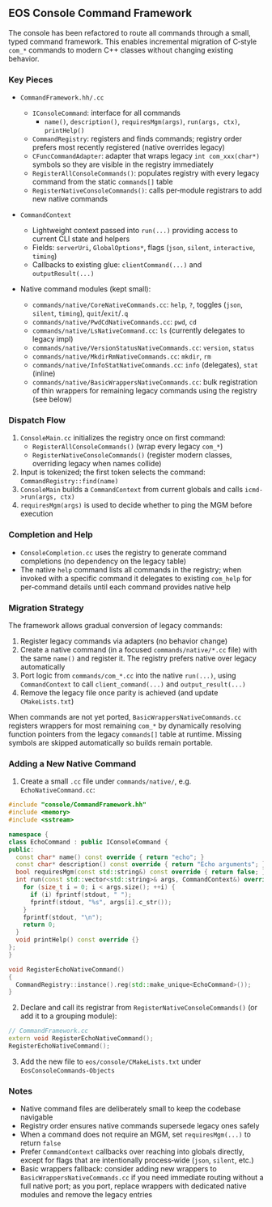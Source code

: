 ## EOS Console Command Framework

The console has been refactored to route all commands through a small, typed command framework. This enables incremental migration of C‑style `com_*` commands to modern C++ classes without changing existing behavior.

### Key Pieces

- `CommandFramework.hh/.cc`
  - `IConsoleCommand`: interface for all commands
    - `name()`, `description()`, `requiresMgm(args)`, `run(args, ctx)`, `printHelp()`
  - `CommandRegistry`: registers and finds commands; registry order prefers most recently registered (native overrides legacy)
  - `CFuncCommandAdapter`: adapter that wraps legacy `int com_xxx(char*)` symbols so they are visible in the registry immediately
  - `RegisterAllConsoleCommands()`: populates registry with every legacy command from the static `commands[]` table
  - `RegisterNativeConsoleCommands()`: calls per‑module registrars to add new native commands

- `CommandContext`
  - Lightweight context passed into `run(...)` providing access to current CLI state and helpers
  - Fields: `serverUri`, `GlobalOptions*`, flags (`json`, `silent`, `interactive`, `timing`)
  - Callbacks to existing glue: `clientCommand(...)` and `outputResult(...)`

- Native command modules (kept small):
  - `commands/native/CoreNativeCommands.cc`: `help`, `?`, toggles (`json`, `silent`, `timing`), `quit`/`exit`/`.q`
  - `commands/native/PwdCdNativeCommands.cc`: `pwd`, `cd`
  - `commands/native/LsNativeCommand.cc`: `ls` (currently delegates to legacy impl)
  - `commands/native/VersionStatusNativeCommands.cc`: `version`, `status`
  - `commands/native/MkdirRmNativeCommands.cc`: `mkdir`, `rm`
  - `commands/native/InfoStatNativeCommands.cc`: `info` (delegates), `stat` (inline)
  - `commands/native/BasicWrappersNativeCommands.cc`: bulk registration of thin wrappers for remaining legacy commands using the registry (see below)

### Dispatch Flow

1. `ConsoleMain.cc` initializes the registry once on first command:
   - `RegisterAllConsoleCommands()` (wrap every legacy `com_*`)
   - `RegisterNativeConsoleCommands()` (register modern classes, overriding legacy when names collide)
2. Input is tokenized; the first token selects the command: `CommandRegistry::find(name)`
3. `ConsoleMain` builds a `CommandContext` from current globals and calls `icmd->run(args, ctx)`
4. `requiresMgm(args)` is used to decide whether to ping the MGM before execution

### Completion and Help

- `ConsoleCompletion.cc` uses the registry to generate command completions (no dependency on the legacy table)
- The native `help` command lists all commands in the registry; when invoked with a specific command it delegates to existing `com_help` for per‑command details until each command provides native help

### Migration Strategy

The framework allows gradual conversion of legacy commands:

1. Register legacy commands via adapters (no behavior change)
2. Create a native command (in a focused `commands/native/*.cc` file) with the same `name()` and register it. The registry prefers native over legacy automatically
3. Port logic from `commands/com_*.cc` into the native `run(...)`, using `CommandContext` to call `client_command(...)` and `output_result(...)`
4. Remove the legacy file once parity is achieved (and update `CMakeLists.txt`)

When commands are not yet ported, `BasicWrappersNativeCommands.cc` registers wrappers for most remaining `com_*` by dynamically resolving function pointers from the legacy `commands[]` table at runtime. Missing symbols are skipped automatically so builds remain portable.

### Adding a New Native Command

1. Create a small `.cc` file under `commands/native/`, e.g. `EchoNativeCommand.cc`:

```c++
#include "console/CommandFramework.hh"
#include <memory>
#include <sstream>

namespace {
class EchoCommand : public IConsoleCommand {
public:
  const char* name() const override { return "echo"; }
  const char* description() const override { return "Echo arguments"; }
  bool requiresMgm(const std::string&) const override { return false; }
  int run(const std::vector<std::string>& args, CommandContext&) override {
    for (size_t i = 0; i < args.size(); ++i) {
      if (i) fprintf(stdout, " ");
      fprintf(stdout, "%s", args[i].c_str());
    }
    fprintf(stdout, "\n");
    return 0;
  }
  void printHelp() const override {}
};
}

void RegisterEchoNativeCommand()
{
  CommandRegistry::instance().reg(std::make_unique<EchoCommand>());
}
```

2. Declare and call its registrar from `RegisterNativeConsoleCommands()` (or add it to a grouping module):

```c++
// CommandFramework.cc
extern void RegisterEchoNativeCommand();
RegisterEchoNativeCommand();
```

3. Add the new file to `eos/console/CMakeLists.txt` under `EosConsoleCommands-Objects`

### Notes

- Native command files are deliberately small to keep the codebase navigable
- Registry order ensures native commands supersede legacy ones safely
- When a command does not require an MGM, set `requiresMgm(...)` to return `false`
- Prefer `CommandContext` callbacks over reaching into globals directly, except for flags that are intentionally process‑wide (`json`, `silent`, etc.)
 - Basic wrappers fallback: consider adding new wrappers to `BasicWrappersNativeCommands.cc` if you need immediate routing without a full native port; as you port, replace wrappers with dedicated native modules and remove the legacy entries



